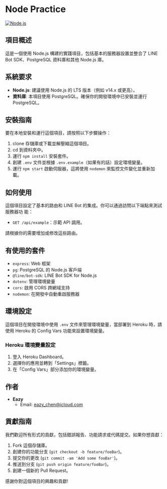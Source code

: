 # Node Practice

[![Node.js](https://img.shields.io/badge/node-%3E%3D14.0.0-brightgreen)](https://nodejs.org/)

## 項目概述

這是一個使用 Node.js 構建的實踐項目，包括基本的服務器設置並整合了 LINE Bot
SDK、PostgreSQL 資料庫和其他 Node.js 庫。

## 系統要求

- **Node.js**: 建議使用 Node.js 的 LTS 版本（例如 v14.x 或更高）。
- **資料庫**: 本項目使用 PostgreSQL。確保你的開發環境中已安裝並運行 PostgreSQL。

## 安裝指南

要在本地安裝和運行這個項目，請按照以下步驟操作：

1. clone 存儲庫或下載並解壓縮這個項目。
2. cd 到資料夾中。
3. 運行 `npm install` 安裝套件。
4. 創建 `.env` 文件並根據 `.env.example`（如果有的話）設定環境變量。
5. 運行 `npm start` 啟動伺服器，這將使用 `nodemon` 來監控文件變化並重新加載。

## 如何使用

這個項目設定了基本的路由和 LINE Bot 的集成。你可以通過訪問以下端點來測試服務器功
能：

- `GET /api/example`：示範 API 調用。

請根據你的需要增加或修改這些路由。

## 有使用的套件

- `express`: Web 框架
- `pg`: PostgreSQL 的 Node.js 客戶端
- `@line/bot-sdk`: LINE Bot SDK for Node.js
- `dotenv`: 管理環境變量
- `cors`: 啟用 CORS 跨網域支持
- `nodemon`: 在開發中自動重啟服務器

## 環境設定

這個項目在開發環境中使用 `.env` 文件來管理環境變量，當部署到 Heroku 時，請使用
Heroku 的 Config Vars 功能來設置環境變量。

### Heroku 環境變量設定

1. 登入 Heroku Dashboard。
2. 選擇你的應用並轉到「Settings」標籤。
3. 在「Config Vars」部分添加你的環境變量。

## 作者

- **Eazy**
  - Email: [eazy_chen@icloud.com](mailto:eazy_chen@icloud.com)

## 貢獻指南

我們歡迎所有形式的貢獻，包括錯誤報告、功能請求或代碼提交。如果你想貢獻：

1. Fork 這個存儲庫。
2. 創建你的功能分支 (`git checkout -b feature/fooBar`)。
3. 提交你的更改 (`git commit -am 'Add some fooBar'`)。
4. 推送到分支 (`git push origin feature/fooBar`)。
5. 創建一個新的 Pull Request。

感謝你對這個項目的興趣和貢獻!
